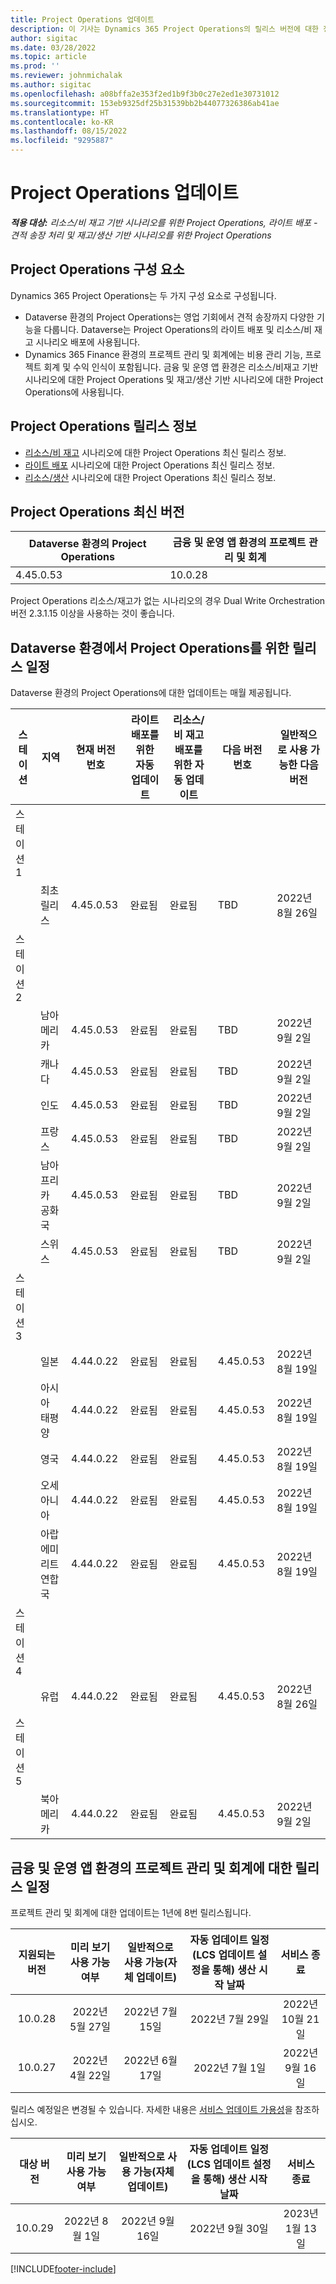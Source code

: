 ```yaml
---
title: Project Operations 업데이트
description: 이 기사는 Dynamics 365 Project Operations의 릴리스 버전에 대한 정보를 제공합니다.
author: sigitac
ms.date: 03/28/2022
ms.topic: article
ms.prod: ''
ms.reviewer: johnmichalak
ms.author: sigitac
ms.openlocfilehash: a08bffa2e353f2ed1b9f3b0c27e2ed1e30731012
ms.sourcegitcommit: 153eb9325df25b31539bb2b44077326386ab41ae
ms.translationtype: HT
ms.contentlocale: ko-KR
ms.lasthandoff: 08/15/2022
ms.locfileid: "9295887"
---
```

# <a name="project-operations-updates"></a>Project Operations 업데이트

_**적용 대상:** 리소스/비 재고 기반 시나리오를 위한 Project Operations, 라이트 배포 - 견적 송장 처리 및 재고/생산 기반 시나리오를 위한 Project Operations_



## <a name="project-operations-components"></a>Project Operations 구성 요소

Dynamics 365 Project Operations는 두 가지 구성 요소로 구성됩니다.

- Dataverse 환경의 Project Operations는 영업 기회에서 견적 송장까지 다양한 기능을 다룹니다. Dataverse는 Project Operations의 라이트 배포 및 리소스/비 재고 시나리오 배포에 사용됩니다.
- Dynamics 365 Finance 환경의 프로젝트 관리 및 회계에는 비용 관리 기능, 프로젝트 회계 및 수익 인식이 포함됩니다. 금융 및 운영 앱 환경은 리소스/비재고 기반 시나리오에 대한 Project Operations 및 재고/생산 기반 시나리오에 대한 Project Operations에 사용됩니다.

## <a name="project-operations-release-notes"></a>Project Operations 릴리스 정보
- [리소스/비 재고](whats-new-july-2022-resource-based.md) 시나리오에 대한 Project Operations 최신 릴리스 정보.
- [라이트 배포](../pro/whats-new/whats-new-july-2022-lite.md) 시나리오에 대한 Project Operations 최신 릴리스 정보.
- [리소스/생산](../prod-pma/whats-new/whats-new-jul-2022-stocked.md) 시나리오에 대한 Project Operations 최신 릴리스 정보.

## <a name="project-operations-latest-version"></a>Project Operations 최신 버전

| Dataverse 환경의 Project Operations | 금융 및 운영 앱 환경의 프로젝트 관리 및 회계 | 
| --- | --- |
| 4.45.0.53 | 10.0.28 |

Project Operations 리소스/재고가 없는 시나리오의 경우 Dual Write Orchestration 버전 2.3.1.15 이상을 사용하는 것이 좋습니다.

## <a name="release-schedule-for-project-operations-on-dataverse-environment"></a>Dataverse 환경에서 Project Operations를 위한 릴리스 일정

Dataverse 환경의 Project Operations에 대한 업데이트는 매월 제공됩니다. 

| 스테이션 | 지역 | 현재 버전 번호 | 라이트 배포를 위한 자동 업데이트 | 리소스/비 재고 배포를 위한 자동 업데이트 | 다음 버전 번호 | 일반적으로 사용 가능한 다음 버전 |
|-----------|-----------------------|-----------------|--------------------|---------------------|---------------------|---------------------|
| 스테이션 1 |   &nbsp;              |    &nbsp;       | &nbsp;             |      &nbsp;         |      &nbsp;         |      &nbsp;         |
|   &nbsp;  | 최초 릴리스         |  4.45.0.53      | 완료됨           | 완료됨            | TBD                 | 2022년 8월 26일       |
| 스테이션 2 |   &nbsp;              |    &nbsp;       | &nbsp;             |      &nbsp;         |      &nbsp;         |      &nbsp;         |
|   &nbsp;  | 남아메리카         |  4.45.0.53      | 완료됨           | 완료됨            | TBD                 | 2022년 9월 2일       |
|   &nbsp;  | 캐나다                |  4.45.0.53      | 완료됨           | 완료됨            | TBD                 | 2022년 9월 2일       |
|   &nbsp;  | 인도                 |  4.45.0.53      | 완료됨           | 완료됨            | TBD                 | 2022년 9월 2일       |
|   &nbsp;  | 프랑스                |  4.45.0.53      | 완료됨           | 완료됨            | TBD                 | 2022년 9월 2일       |
|   &nbsp;  | 남아프리카 공화국          |  4.45.0.53      | 완료됨           | 완료됨            | TBD                 | 2022년 9월 2일       |
|   &nbsp;  | 스위스           |  4.45.0.53      | 완료됨           | 완료됨            | TBD                 | 2022년 9월 2일       |
| 스테이션 3 |      &nbsp;           |     &nbsp;      |     &nbsp;         |      &nbsp;         |      &nbsp;         |      &nbsp;         |
|   &nbsp;  | 일본                 |  4.44.0.22      | 완료됨      | 완료됨       | 4.45.0.53                 | 2022년 8월 19일       |
|   &nbsp;  | 아시아 태평양          |  4.44.0.22      | 완료됨      | 완료됨       | 4.45.0.53                 | 2022년 8월 19일       |
|   &nbsp;  | 영국         |  4.44.0.22      | 완료됨      | 완료됨       | 4.45.0.53                 | 2022년 8월 19일       |
|   &nbsp;  | 오세아니아               |  4.44.0.22      | 완료됨      | 완료됨       | 4.45.0.53                 | 2022년 8월 19일       |
|   &nbsp;  | 아랍에미리트연합국  |  4.44.0.22      | 완료됨      | 완료됨       | 4.45.0.53                 | 2022년 8월 19일       |
| 스테이션 4 |     &nbsp;            |     &nbsp;      |     &nbsp;         |      &nbsp;         |      &nbsp;         |      &nbsp;         |
|   &nbsp;  | 유럽                |  4.44.0.22      | 완료됨           | 완료됨            | 4.45.0.53           | 2022년 8월 26일       |
| 스테이션 5 |     &nbsp;            |     &nbsp;      |     &nbsp;         |      &nbsp;         |      &nbsp;         |      &nbsp;         |
|   &nbsp;  | 북아메리카         |  4.44.0.22      | 완료됨           | 완료됨            | 4.45.0.53           | 2022년 9월 2일       |

## <a name="release-schedule-for-project-management-and-accounting-in-the-finance-and-operations-apps-environment"></a>금융 및 운영 앱 환경의 프로젝트 관리 및 회계에 대한 릴리스 일정

프로젝트 관리 및 회계에 대한 업데이트는 1년에 8번 릴리스됩니다.

|지원되는 버전| 미리 보기 사용 가능 여부 | 일반적으로 사용 가능(자체 업데이트) | 자동 업데이트 일정(LCS 업데이트 설정을 통해) 생산 시작 날짜 |   서비스 종료   |
|:---------------:|:---------------------------:|:---------------------------------:|:--------------------------------------------------------------------:|:------------------:|
|     10.0.28     |      2022년 5월 27일           |        2022년 7월 15일              |                          2022년 7월 29일                               | 2022년 10월 21일   |
|     10.0.27     |      2022년 4월 22일         |        2022년 6월 17일              |                          2022년 7월 1일                                | 2022년 9월 16일 |

릴리스 예정일은 변경될 수 있습니다. 자세한 내용은 [서비스 업데이트 가용성](/dynamics365/fin-ops-core/fin-ops/get-started/public-preview-releases?toc=%2fdynamics365%2ffinance%2ftoc.json)을 참조하십시오.

|대상 버전 | 미리 보기 사용 가능 여부 | 일반적으로 사용 가능(자체 업데이트) | 자동 업데이트 일정(LCS 업데이트 설정을 통해) 생산 시작 날짜 |   서비스 종료   |
|:---------------:|:---------------------------:|:---------------------------------:|:--------------------------------------------------------------------:|:------------------:|
|     10.0.29     |      2022년 8월 1일         |       2022년 9월 16일          |                        2022년 9월 30일                            | 2023년 1월 13일   |

[!INCLUDE[footer-include](../includes/footer-banner.md)]

